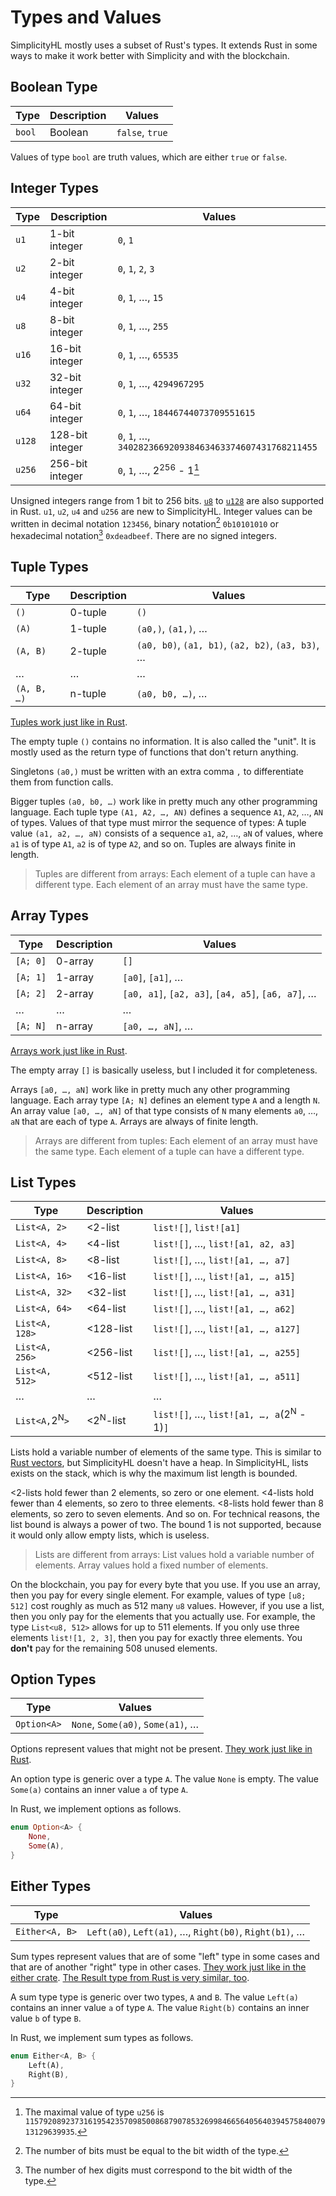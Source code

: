 # Types and Values

SimplicityHL mostly uses a subset of Rust's types.
It extends Rust in some ways to make it work better with Simplicity and with the blockchain.

## Boolean Type

| Type   | Description     | Values          |
|--------|-----------------|-----------------|
| `bool` | Boolean         | `false`, `true` |

Values of type `bool` are truth values, which are either `true` or `false`.

## Integer Types

| Type   | Description     | Values                                                 |
|--------|-----------------|--------------------------------------------------------|
| `u1`   | 1-bit integer   | `0`, `1`                                               |
| `u2`   | 2-bit integer   | `0`, `1`, `2`, `3`                                     |
| `u4`   | 4-bit integer   | `0`, `1`, …, `15`                                      |
| `u8`   | 8-bit integer   | `0`, `1`, …, `255`                                     |
| `u16`  | 16-bit integer  | `0`, `1`, …, `65535`                                   |
| `u32`  | 32-bit integer  | `0`, `1`, …, `4294967295`                              |
| `u64`  | 64-bit integer  | `0`, `1`, …, `18446744073709551615`                    |
| `u128` | 128-bit integer | `0`, `1`, …, `340282366920938463463374607431768211455` |
| `u256` | 256-bit integer | `0`, `1`, …, 2<sup>256</sup> - 1[^u256max]             |

Unsigned integers range from 1 bit to 256 bits.
[`u8`](https://doc.rust-lang.org/std/primitive.u8.html) to [`u128`](https://doc.rust-lang.org/std/primitive.u128.html) are also supported in Rust.
`u1`, `u2`, `u4` and `u256` are new to SimplicityHL.
Integer values can be written in decimal notation `123456`, binary notation[^bin] `0b10101010` or hexadecimal notation[^hex] `0xdeadbeef`.
There are no signed integers.

[^u256max]: The maximal value of type `u256` is `115792089237316195423570985008687907853269984665640564039457584007913129639935`.
[^bin]: The number of bits must be equal to the bit width of the type.
[^hex]: The number of hex digits must correspond to the bit width of the type.

## Tuple Types

| Type         | Description | Values                                            |
|--------------|-------------|---------------------------------------------------|
| `()`         | 0-tuple     | `()`                                              |
| `(A)`        | 1-tuple     | `(a0,)`, `(a1,)`, …                               |
| `(A, B)`     | 2-tuple     | `(a0, b0)`, `(a1, b1)`, `(a2, b2)`, `(a3, b3)`, … |
| …            | …           | …                                                 |
| `(A, B, …)`  | n-tuple     | `(a0, b0, …)`, …                                  |

[Tuples work just like in Rust](https://doc.rust-lang.org/std/primitive.tuple.html).

The empty tuple `()` contains no information.
It is also called the "unit".
It is mostly used as the return type of functions that don't return anything.

Singletons `(a0,)` must be written with an extra comma `,` to differentiate them from function calls.

Bigger tuples `(a0, b0, …)` work like in pretty much any other programming language.
Each tuple type `(A1, A2, …, AN)` defines a sequence `A1`, `A2`, …, `AN` of types.
Values of that type must mirror the sequence of types:
A tuple value `(a1, a2, …, aN)` consists of a sequence `a1`, `a2`, …, `aN` of values, where `a1` is of type `A1`, `a2` is of type `A2`, and so on.
Tuples are always finite in length.

> Tuples are different from arrays:
> Each element of a tuple can have a different type.
> Each element of an array must have the same type.

## Array Types

| Type     | Description | Values                                            |
|----------|-------------|---------------------------------------------------|
| `[A; 0]` | 0-array     | `[]`                                              |
| `[A; 1]` | 1-array     | `[a0]`, `[a1]`, …                                 |
| `[A; 2]` | 2-array     | `[a0, a1]`, `[a2, a3]`, `[a4, a5]`, `[a6, a7]`, … |
| …        | …           | …                                                 |
| `[A; N]` | n-array     | `[a0, …, aN]`, …                                  |

[Arrays work just like in Rust](https://doc.rust-lang.org/std/primitive.array.html).

The empty array `[]` is basically useless, but I included it for completeness.

Arrays `[a0, …, aN]` work like in pretty much any other programming language.
Each array type `[A; N]` defines an element type `A` and a length `N`.
An array value `[a0, …, aN]` of that type consists of `N` many elements `a0`, …, `aN` that are each of type `A`.
Arrays are always of finite length.

> Arrays are different from tuples:
> Each element of an array must have the same type.
> Each element of a tuple can have a different type.

## List Types

| Type                      | Description         | Values                                               |
|---------------------------|---------------------|------------------------------------------------------|
| `List<A, 2>`              | <2-list             | `list![]`, `list![a1]`                               |
| `List<A, 4>`              | <4-list             | `list![]`, …, `list![a1, a2, a3]`                    |
| `List<A, 8>`              | <8-list             | `list![]`, …, `list![a1, …, a7]`                     |
| `List<A, 16>`             | <16-list            | `list![]`, …, `list![a1, …, a15]`                    |
| `List<A, 32>`             | <32-list            | `list![]`, …, `list![a1, …, a31]`                    |
| `List<A, 64>`             | <64-list            | `list![]`, …, `list![a1, …, a62]`                    |
| `List<A, 128>`            | <128-list           | `list![]`, …, `list![a1, …, a127]`                   |
| `List<A, 256>`            | <256-list           | `list![]`, …, `list![a1, …, a255]`                   |
| `List<A, 512>`            | <512-list           | `list![]`, …, `list![a1, …, a511]`                   |
| …                         | …                   | …                                                    |
| `List<A,`2<sup>N</sup>`>` | <2<sup>N</sup>-list | `list![]`, …, `list![a1, …, a`(2<sup>N</sup> - 1)`]` |

Lists hold a variable number of elements of the same type.
This is similar to [Rust vectors](https://doc.rust-lang.org/std/vec/struct.Vec.html), but SimplicityHL doesn't have a heap.
In SimplicityHL, lists exists on the stack, which is why the maximum list length is bounded.

<2-lists hold fewer than 2 elements, so zero or one element.
<4-lists hold fewer than 4 elements, so zero to three elements.
<8-lists hold fewer than 8 elements, so zero to seven elements.
And so on.
For technical reasons, the list bound is always a power of two.
The bound 1 is not supported, because it would only allow empty lists, which is useless.

> Lists are different from arrays:
> List values hold a variable number of elements.
> Array values hold a fixed number of elements.

On the blockchain, you pay for every byte that you use.
If you use an array, then you pay for every single element.
For example, values of type `[u8; 512]` cost roughly as much as 512 many `u8` values.
However, if you use a list, then you only pay for the elements that you actually use.
For example, the type `List<u8, 512>` allows for up to 511 elements.
If you only use three elements `list![1, 2, 3]`, then you pay for exactly three elements.
You **don't** pay for the remaining 508 unused elements.

## Option Types

| Type        | Values                            |
|-------------|-----------------------------------|
| `Option<A>` | `None`, `Some(a0)`, `Some(a1)`, … |

Options represent values that might not be present. [They work just like in Rust](https://doc.rust-lang.org/std/option/index.html).

An option type is generic over a type `A`.
The value `None` is empty.
The value `Some(a)` contains an inner value `a` of type `A`.

In Rust, we implement options as follows.

```rust
enum Option<A> {
    None,
    Some(A),
}
```

## Either Types

| Type           | Values                                                 |
|----------------|--------------------------------------------------------|
| `Either<A, B>` | `Left(a0)`, `Left(a1)`, …, `Right(b0)`, `Right(b1)`, … |

Sum types represent values that are of some "left" type in some cases and that are of another "right" type in other cases.
[They work just like in the either crate](https://docs.rs/either/latest/either/enum.Either.html).
[The Result type from Rust is very similar, too](https://doc.rust-lang.org/std/result/index.html).

A sum type type is generic over two types, `A` and `B`.
The value `Left(a)` contains an inner value `a` of type `A`.
The value `Right(b)` contains an inner value `b` of type `B`.

In Rust, we implement sum types as follows.

```rust
enum Either<A, B> {
    Left(A),
    Right(B),
}
```
